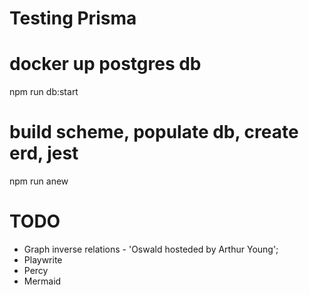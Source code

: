 # Testing Prisma

# docker up postgres db

npm run db:start

# build scheme, populate db, create erd, jest

npm run anew

# TODO

- Graph inverse relations - 'Oswald hosteded by Arthur Young';
- Playwrite
- Percy
- Mermaid
